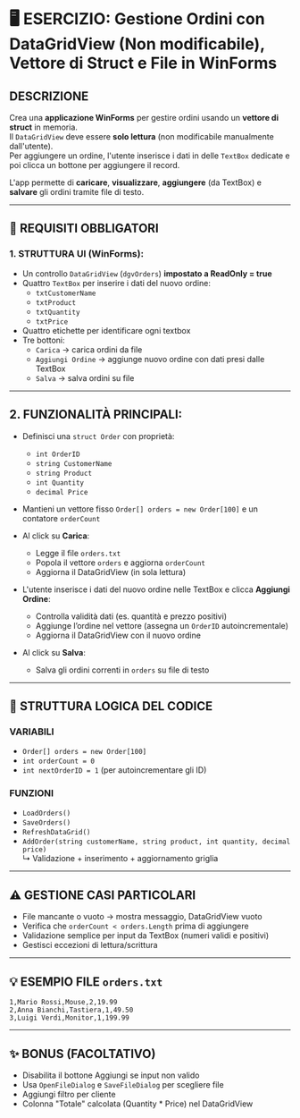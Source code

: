 # 🖥️ ESERCIZIO: Gestione Ordini con DataGridView (Non modificabile), Vettore di Struct e File in WinForms

## DESCRIZIONE  
Crea una **applicazione WinForms** per gestire ordini usando un **vettore di struct** in memoria.  
Il `DataGridView` deve essere **solo lettura** (non modificabile manualmente dall'utente).  
Per aggiungere un ordine, l'utente inserisce i dati in delle `TextBox` dedicate e poi clicca un bottone per aggiungere il record.

L'app permette di **caricare**, **visualizzare**, **aggiungere** (da TextBox) e **salvare** gli ordini tramite file di testo.

---

## 📌 REQUISITI OBBLIGATORI

### 1. STRUTTURA UI (WinForms):
- Un controllo `DataGridView` (`dgvOrders`) **impostato a ReadOnly = true**  
- Quattro `TextBox` per inserire i dati del nuovo ordine:  
  - `txtCustomerName`  
  - `txtProduct`  
  - `txtQuantity`  
  - `txtPrice`  
- Quattro etichette per identificare ogni textbox  
- Tre bottoni:  
  - `Carica` → carica ordini da file  
  - `Aggiungi Ordine` → aggiunge nuovo ordine con dati presi dalle TextBox  
  - `Salva` → salva ordini su file

---

## 2. FUNZIONALITÀ PRINCIPALI:

- Definisci una `struct Order` con proprietà:  
  - `int OrderID`  
  - `string CustomerName`  
  - `string Product`  
  - `int Quantity`  
  - `decimal Price`

- Mantieni un vettore fisso `Order[] orders = new Order[100]` e un contatore `orderCount`

- Al click su **Carica**:  
  - Legge il file `orders.txt`  
  - Popola il vettore `orders` e aggiorna `orderCount`  
  - Aggiorna il DataGridView (in sola lettura)

- L'utente inserisce i dati del nuovo ordine nelle TextBox e clicca **Aggiungi Ordine**:  
  - Controlla validità dati (es. quantità e prezzo positivi)  
  - Aggiunge l’ordine nel vettore (assegna un `OrderID` autoincrementale)  
  - Aggiorna il DataGridView con il nuovo ordine

- Al click su **Salva**:  
  - Salva gli ordini correnti in `orders` su file di testo

---

## 🔁 STRUTTURA LOGICA DEL CODICE

### VARIABILI  
- `Order[] orders = new Order[100]`  
- `int orderCount = 0`  
- `int nextOrderID = 1` (per autoincrementare gli ID)

### FUNZIONI  
- `LoadOrders()`  
- `SaveOrders()`  
- `RefreshDataGrid()`  
- `AddOrder(string customerName, string product, int quantity, decimal price)`  
  ↳ Validazione + inserimento + aggiornamento griglia

---

## ⚠️ GESTIONE CASI PARTICOLARI

- File mancante o vuoto → mostra messaggio, DataGridView vuoto  
- Verifica che `orderCount < orders.Length` prima di aggiungere  
- Validazione semplice per input da TextBox (numeri validi e positivi)  
- Gestisci eccezioni di lettura/scrittura

---

## 💡 ESEMPIO FILE `orders.txt`


```
1,Mario Rossi,Mouse,2,19.99
2,Anna Bianchi,Tastiera,1,49.50
3,Luigi Verdi,Monitor,1,199.99
```

---

## ✨ BONUS (FACOLTATIVO)

- Disabilita il bottone Aggiungi se input non valido  
- Usa `OpenFileDialog` e `SaveFileDialog` per scegliere file  
- Aggiungi filtro per cliente  
- Colonna "Totale" calcolata (Quantity * Price) nel DataGridView


